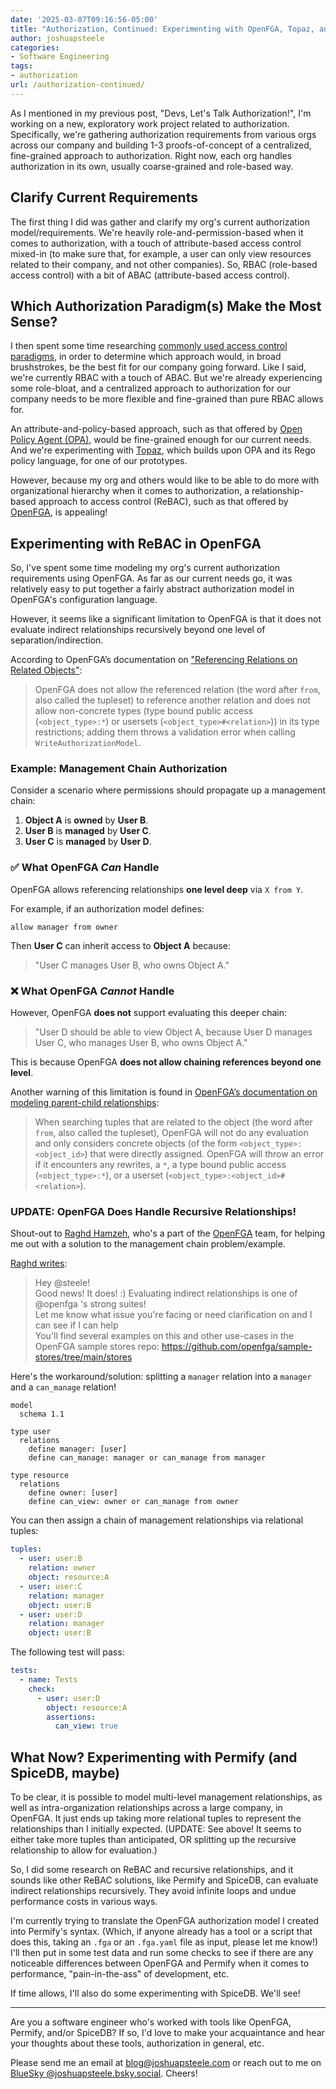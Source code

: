 ```yaml
---
date: '2025-03-07T09:16:56-05:00'
title: "Authorization, Continued: Experimenting with OpenFGA, Topaz, and Permify"
author: joshuapsteele
categories:
- Software Engineering
tags:
- authorization
url: /authorization-continued/
---
```


As I mentioned in my previous post, "Devs, Let's Talk Authorization!", I'm working on a new, exploratory work project related to authorization. Specifically, we're gathering authorization requirements from various orgs across our company and building 1-3 proofs-of-concept of a centralized, fine-grained approach to authorization. Right now, each org handles authorization in its own, usually coarse-grained and role-based way.

## Clarify Current Requirements

The first thing I did was gather and clarify my org's current authorization model/requirements. We're heavily role-and-permission-based when it comes to authorization, with a touch of attribute-based access control mixed-in (to make sure that, for example, a user can only view resources related to their company, and not other companies). So, RBAC (role-based access control) with a bit of ABAC (attribute-based access control).

## Which Authorization Paradigm(s) Make the Most Sense?

I then spent some time researching [commonly used access control paradigms](https://auth0.com/blog/an-overview-of-commonly-used-access-control-paradigms/), in order to determine which approach would, in broad brushstrokes, be the best fit for our company going forward. Like I said, we're currently RBAC with a touch of ABAC. But we're already experiencing some role-bloat, and a centralized approach to authorization for our company needs to be more flexible and fine-grained than pure RBAC allows for.

An attribute-and-policy-based approach, such as that offered by [Open Policy Agent (OPA)](https://www.openpolicyagent.org/), would be fine-grained enough for our current needs. And we're experimenting with [Topaz](https://www.topaz.sh/docs/intro), which builds upon OPA and its Rego policy language, for one of our prototypes.

However, because my org and others would like to be able to do more with organizational hierarchy when it comes to authorization, a relationship-based approach to access control (ReBAC), such as that offered by [OpenFGA](https://openfga.dev/), is appealing!

## Experimenting with ReBAC in OpenFGA

So, I've spent some time modeling my org's current authorization requirements using OpenFGA. As far as our current needs go, it was relatively easy to put together a fairly abstract authorization model in OpenFGA's configuration language.

However, it seems like a significant limitation to OpenFGA is that it does not evaluate indirect relationships recursively beyond one level of separation/indirection. 

According to OpenFGA’s documentation on ["Referencing Relations on Related Objects"](https://openfga.dev/docs/configuration-language#referencing-relations-on-related-objects):

> OpenFGA does not allow the referenced relation (the word after `from`, also called the tupleset) to reference another relation and does not allow non-concrete types (type bound public access (`<object_type>:*`) or usersets (`<object_type>#<relation>`)) in its type restrictions; adding them throws a validation error when calling `WriteAuthorizationModel`.

### Example: Management Chain Authorization

Consider a scenario where permissions should propagate up a management chain:

1. **Object A** is **owned** by **User B**.
2. **User B** is **managed** by **User C**.
3. **User C** is **managed** by **User D**.

### ✅ What OpenFGA *Can* Handle

OpenFGA allows referencing relationships **one level deep** via `X from Y`.  

For example, if an authorization model defines:

```fga
allow manager from owner
```

Then **User C** can inherit access to **Object A** because:

> "User C manages User B, who owns Object A."

### ❌ What OpenFGA _Cannot_ Handle

However, OpenFGA **does not** support evaluating this deeper chain:

> "User D should be able to view Object A, because User D manages User C, who manages User B, who owns Object A."

This is because OpenFGA **does not allow chaining references beyond one level**.

Another warning of this limitation is found in [OpenFGA’s documentation on modeling parent-child relationships](https://openfga.dev/docs/modeling/parent-child#05-check-if-bob-is-an-editor-of-documentmeeting_notesdoc):

> When searching tuples that are related to the object (the word after `from`, also called the tupleset), OpenFGA will not do any evaluation and only considers concrete objects (of the form `<object_type>:<object_id>`) that were directly assigned. OpenFGA will throw an error if it encounters any rewrites, a `*`, a type bound public access (`<object_type>:*`), or a userset (`<object_type>:<object_id>#<relation>`).

### UPDATE: OpenFGA Does Handle Recursive Relationships!

Shout-out to [Raghd Hamzeh](https://social.rhamzeh.com/@raghd), who's a part of the [OpenFGA](https://mastodon.social/@openfga) team, for helping me out with a solution to the management chain problem/example.

[Raghd writes](https://social.lol/@raghd@rhamzeh.com/114123110921262312):

> Hey @steele!  
> Good news! It does! :) Evaluating indirect relationships is one of @openfga 's strong suites!  
> Let me know what issue you're facing or need clarification on and I can see if I can help  
> You'll find several examples on this and other use-cases in the OpenFGA sample stores repo: https://github.com/openfga/sample-stores/tree/main/stores

Here's the workaround/solution: splitting a `manager` relation into a `manager` and a `can_manage` relation!

```fga
model
  schema 1.1

type user
  relations
    define manager: [user]
    define can_manage: manager or can_manage from manager

type resource
  relations
    define owner: [user]
    define can_view: owner or can_manage from owner
```

You can then assign a chain of management relationships via relational tuples:

```yaml
tuples:
  - user: user:B
    relation: owner
    object: resource:A
  - user: user:C
    relation: manager
    object: user:B
  - user: user:D
    relation: manager
    object: user:B
```

The following test will pass:

```yaml
tests:
  - name: Tests
    check:
      - user: user:D
        object: resource:A
        assertions:
          can_view: true
```

## What Now? Experimenting with Permify (and SpiceDB, maybe)

To be clear, it is possible to model multi-level management relationships, as well as intra-organization relationships across a large company, in OpenFGA. It just ends up taking more relational tuples to represent the relationships than I initially expected. (UPDATE: See above! It seems to either take more tuples than anticipated, OR splitting up the recursive relationship to allow for evaluation.)

So, I did some research on ReBAC and recursive relationships, and it sounds like other ReBAC solutions, like Permify and SpiceDB, can evaluate indirect relationships recursively. They avoid infinite loops and undue performance costs in various ways.

I'm currently trying to translate the OpenFGA authorization model I created into Permify's syntax. (Which, if anyone already has a tool or a script that does this, taking an `.fga` or an `.fga.yaml` file as input, please let me know!) I'll then put in some test data and run some checks to see if there are any noticeable differences between OpenFGA and Permify when it comes to performance, "pain-in-the-ass" of development, etc.

If time allows, I'll also do some experimenting with SpiceDB. We'll see!

---

Are you a software engineer who's worked with tools like OpenFGA, Permify, and/or SpiceDB? If so, I'd love to make your acquaintance and hear your thoughts about these tools, authorization in general, etc. 

Please send me an email at [blog@joshuapsteele.com](mailto:blog@joshuapsteele.com) or reach out to me on [BlueSky @joshuapsteele.bsky.social](https://bsky.app/profile/joshuapsteele.bsky.social). Cheers!
